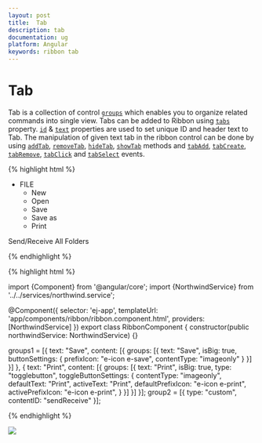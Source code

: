 ```yaml
---
layout: post
title:  Tab
description: tab 
documentation: ug
platform: Angular
keywords: ribbon tab
---
```


# Tab

Tab is a collection of control [`groups`](http://help.syncfusion.com/api/angular/ejribbon#members:tabs-groups) which enables you to organize related commands into single view.  Tabs can be added to Ribbon using [`tabs`](http://help.syncfusion.com/api/angular/ejribbon#members:tabs) property. [`id`](http://help.syncfusion.com/api/angular/ejribbon#members:tabs-id) & [`text`](http://help.syncfusion.com/api/angular/ejribbon#members:tabs-text) properties are used to set unique ID and header text to Tab. The manipulation of given text tab in the ribbon control can be done by using  [`addTab`](https://help.syncfusion.com/api/angular/ejribbon#methods:addtab), [`removeTab`](https://help.syncfusion.com/api/angular/ejribbon#methods:removetab), [`hideTab`](https://help.syncfusion.com/api/angular/ejribbon#methods:hidetab),
[`showTab`](https://help.syncfusion.com/api/angular/ejribbon#methods:showtab) methods and [`tabAdd`](https://help.syncfusion.com/api/angular/ejribbon#events:tabadd), [`tabCreate`](https://help.syncfusion.com/api/angular/ejribbon#events:tabcreate), [`tabRemove`](https://help.syncfusion.com/api/angular/ejribbon#events:tabremove), [`tabClick`](https://help.syncfusion.com/api/angular/ejribbon#events:tabclick) and [`tabSelect`](https://help.syncfusion.com/api/angular/ejribbon#events:tabselect) events.

{% highlight html %}

   <ej-ribbon id="Default" width="500px" applicationTab.type="menu" applicationTab.menuItemID="ribbonmenu">
        <e-tabs>
            <e-tab id="home" text="HOME" [groups]="groups1">
            </e-tab>
            <e-tab id="sendrec" text="Send/Receive" [groups]="group2">
            </e-tab>
        </e-tabs>
   </ej-ribbon>

<ul id="ribbonmenu">
    <li>
        <a>FILE</a>
        <ul>
            <li><a>New</a></li>
            <li><a>Open</a></li>
            <li><a>Save</a></li>
            <li><a>Save as</a></li>
            <li><a>Print</a></li>
        </ul>
    </li>
</ul>
<div id="sendReceive">
     Send/Receive All Folders
</div>

{% endhighlight %}

{% highlight html %}

import {Component} from '@angular/core';
import {NorthwindService} from '../../services/northwind.service';

@Component({
  selector: 'ej-app',
  templateUrl: 'app/components/ribbon/ribbon.component.html',
  providers: [NorthwindService]
})
export class RibbonComponent {
    constructor(public northwindService: NorthwindService) {}

 groups1 = [{
        text: "Save",
        content: [{
            groups: [{
                text: "Save",
                isBig: true,
                buttonSettings: {
                    prefixIcon: "e-icon e-save",
                    contentType: "imageonly"
                }
            }]
        }]
     }, {
            text: "Print",
            content: [{
                groups: [{
                    text: "Print",
                    isBig: true,
                    type: "togglebutton",
                    toggleButtonSettings: {
                        contentType: "imageonly",
                        defaultText: "Print",
                        activeText: "Print",
                        defaultPrefixIcon: "e-icon e-print",
                        activePrefixIcon: "e-icon e-print",
                    }
                }]
            }]
        }];
   group2 = [{
        type: "custom",
        contentID: "sendReceive"
   }];
    
{% endhighlight %}

![](/Tab_images/Tab_img1.png)

